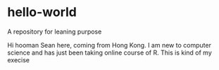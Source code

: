# hello-world
A repository for leaning purpose

Hi hooman
Sean here, coming from Hong Kong. I am new to computer science and has just been taking online course of R.
This is kind of my execise 

